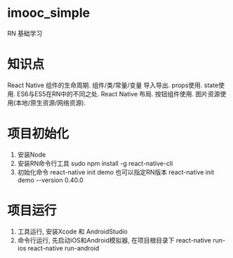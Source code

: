 # imooc_simple
RN 基础学习

# 知识点
React Native 组件的生命周期.
组件/类/常量/变量 导入导出.
props使用.
state使用.
ES6与ES5在RN中的不同之处.
React Native 布局.
按钮组件使用.
图片资源使用(本地/原生资源/网络资源).

# 项目初始化
1. 安装Node
2. 安装RN命令行工具
    sudo npm install -g react-native-cli
3. 初始化命令
    react-native init demo
    也可以指定RN版本
    react-native init demo --version 0.40.0

# 项目运行
1. 工具运行, 安装Xcode 和 AndroidStudio
2. 命令行运行, 先启动iOS和Android模拟器, 在项目根目录下
    react-native run-ios
    react-native run-android


